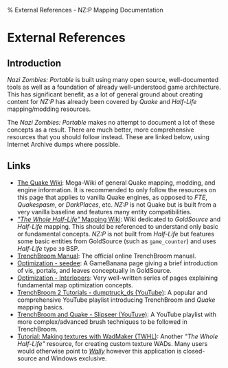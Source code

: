 % External References - NZ:P Mapping Documentation
# External References

## Introduction

*Nazi Zombies: Portable* is built using many open source, well-documented tools as well as a foundation of already well-understood game architecture. This has significant benefit, as a lot of general ground about creating content for *NZ:P* has already been covered by *Quake* and *Half-Life* mapping/modding resources.

The *Nazi Zombies: Portable* makes no attempt to document a lot of these concepts as a result. There are much better, more comprehensive resources that you should follow instead. These are linked below, using Internet Archive dumps where possible.

## Links

* [The Quake Wiki](https://quakewiki.org/wiki/Main_Page): Mega-Wiki of general Quake mapping, modding, and engine information. It is recommended to only follow the resources on this page that applies to vanilla Quake engines, as opposed to *FTE*, *Quakespasm*, or *DarkPlaces*, etc. *NZ:P* is not Quake but is built from a very vanilla baseline and features many entity compatibilities.
* [*"The Whole Half-Life"* Mapping Wiki](https://twhl.info/wiki/page/category%3AGoldsource_Tutorials%2BMapping): Wiki dedicated to *GoldSource* and *Half-Life* mapping. This should be referenced to understand only basic or fundamental concepts. *NZ:P* is not built from *Half-Life* but features some basic entities from GoldSource (such as `game_counter`) and uses *Half-Life* type `30` BSP.
* [TrenchBroom Manual](https://trenchbroom.github.io/manual/latest): The official online TrenchBroom manual.
* [Optimization - seedee](https://web.archive.org/web/20240503234130/https://gamebanana.com/tuts/13227): A GameBanana page giving a brief introduction of vis, portals, and leaves conceptually in GoldSource.
* [Optimization - Interlopers](https://web.archive.org/web/20240604033351/https://www.interlopers.net/optimization/index.php?chapter=intro): Very well-written series of pages explaining fundamental map optimization concepts.
* [TrenchBroom 2 Tutorials - dumptruck_ds (YouTube)](https://www.youtube.com/playlist?list=PLgDKRPte5Y0AZ_K_PZbWbgBAEt5xf74aE): A popular and comprehensive YouTube playlist introducing TrenchBroom and *Quake* mapping basics.
* [TrenchBroom and Quake - Slipseer (YouTuve)](https://www.youtube.com/playlist?list=PLdy0pXXA5D0_bt0oe9OcRuWPqrdyNX-KY): A YouTube playlist with more complex/advanced brush techniques to be followed in TrenchBroom.
* [Tutorial: Making textures with WadMaker (TWHL)](https://twhl.info/wiki/page/Tutorial%3A_Making_textures_with_WadMaker): Another *"The Whole Half-Life"* resource, for creating custom texture WADs. Many users would otherwise point to [*Wally*](https://valvedev.info/tools/wally/) however this application is closed-source and Windows exclusive.